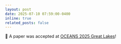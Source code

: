 ```yaml
---
layout: post
date: 2025-07-10 07:59:00-0400
inline: true
related_posts: false
---
```


 📄 A paper was accepted at [OCEANS 2025 Great Lakes](https://greatlakes25.oceansconference.org)! 
